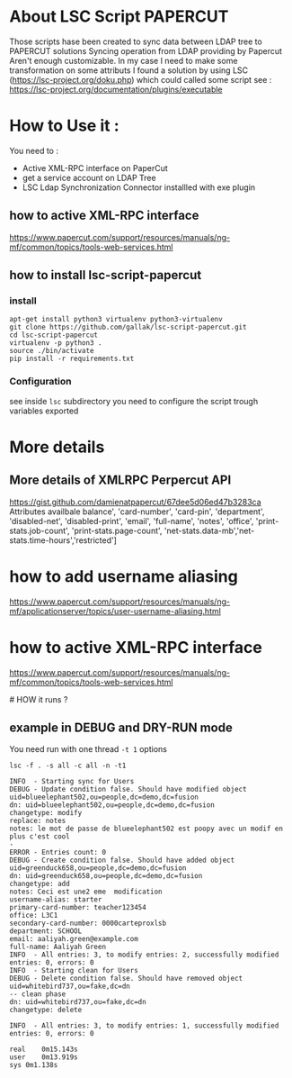 # About LSC Script PAPERCUT

Those scripts hase been created to sync data between LDAP tree to PAPERCUT solutions
Syncing operation from LDAP providing by Papercut Aren't enough customizable.
In my case I need to make some transformation on some attributs
I found a solution by using LSC (https://lsc-project.org/doku.php) which could called some script see : https://lsc-project.org/documentation/plugins/executable

# How to Use it :

You need to :
- Active XML-RPC interface on PaperCut
- get a service account on LDAP Tree
- LSC Ldap Synchronization Connector installled with exe plugin 

## how to active XML-RPC interface
https://www.papercut.com/support/resources/manuals/ng-mf/common/topics/tools-web-services.html

## how to install lsc-script-papercut

### install
```
apt-get install python3 virtualenv python3-virtualenv
git clone https://github.com/gallak/lsc-script-papercut.git
cd lsc-script-papercut
virtualenv -p python3 .
source ./bin/activate
pip install -r requirements.txt
```

### Configuration

see inside `lsc` subdirectory
you need to configure the script trough variables exported


# More details

## More details of XMLRPC Perpercut API

https://gist.github.com/damienatpapercut/67dee5d06ed47b3283ca
Attributes availbale
balance', 'card-number', 'card-pin', 'department',
  'disabled-net', 'disabled-print', 'email', 'full-name', 'notes',
  'office', 'print-stats.job-count', 'print-stats.page-count',
  'net-stats.data-mb','net-stats.time-hours','restricted']

# how to add username aliasing
https://www.papercut.com/support/resources/manuals/ng-mf/applicationserver/topics/user-username-aliasing.html

# how to active XML-RPC interface
https://www.papercut.com/support/resources/manuals/ng-mf/common/topics/tools-web-services.html


# HOW it runs ?

## example in DEBUG and DRY-RUN mode

You need run with one thread `-t 1` options

```
lsc -f . -s all -c all -n -t1

INFO  - Starting sync for Users
DEBUG - Update condition false. Should have modified object uid=blueelephant502,ou=people,dc=demo,dc=fusion
dn: uid=blueelephant502,ou=people,dc=demo,dc=fusion
changetype: modify
replace: notes
notes: le mot de passe de blueelephant502 est poopy avec un modif en plus c'est cool
-
ERROR - Entries count: 0
DEBUG - Create condition false. Should have added object uid=greenduck658,ou=people,dc=demo,dc=fusion
dn: uid=greenduck658,ou=people,dc=demo,dc=fusion
changetype: add
notes: Ceci est une2 eme  modification
username-alias: starter
primary-card-number: teacher123454
office: L3C1
secondary-card-number: 0000carteproxlsb
department: SCHOOL
email: aaliyah.green@example.com
full-name: Aaliyah Green
INFO  - All entries: 3, to modify entries: 2, successfully modified entries: 0, errors: 0
INFO  - Starting clean for Users
DEBUG - Delete condition false. Should have removed object uid=whitebird737,ou=fake,dc=dn
-- clean phase
dn: uid=whitebird737,ou=fake,dc=dn
changetype: delete

INFO  - All entries: 3, to modify entries: 1, successfully modified entries: 0, errors: 0

real	0m15.143s
user	0m13.919s
sys	0m1.138s


```


